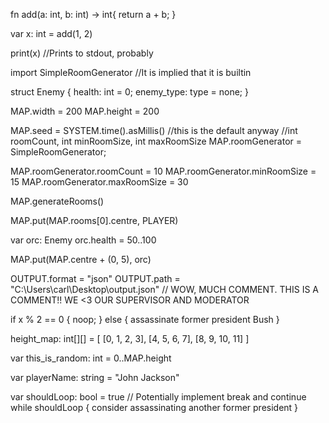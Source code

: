 fn add(a: int, b: int) -> int{
    return a + b;
}

var x: int = add(1, 2)

print(x) //Prints to stdout, probably


import SimpleRoomGenerator //It is implied that it is builtin

struct Enemy {
    health: int = 0;
    enemy_type: type = none;
}

MAP.width = 200
MAP.height = 200


MAP.seed = SYSTEM.time().asMillis() //this is the default anyway
//int roomCount, int minRoomSize, int maxRoomSize
MAP.roomGenerator = SimpleRoomGenerator;

MAP.roomGenerator.roomCount = 10
MAP.roomGenerator.minRoomSize = 15
MAP.roomGenerator.maxRoomSize = 30

MAP.generateRooms()

MAP.put(MAP.rooms[0].centre, PLAYER)

var orc: Enemy
orc.health = 50..100

MAP.put(MAP.centre + (0, 5), orc)

OUTPUT.format = "json"
OUTPUT.path = "C:\Users\carl\Desktop\output.json"
// WOW, MUCH COMMENT. THIS IS A COMMENT!! WE <3 OUR SUPERVISOR AND MODERATOR


if x % 2 == 0 {
    noop;
} else {
    assassinate former president Bush
}


height_map: int[][] = [
    [0, 1, 2, 3],
    [4, 5, 6, 7],
    [8, 9, 10, 11]
]

var this_is_random: int = 0..MAP.height

var playerName: string = "John Jackson"

var shouldLoop: bool = true
// Potentially implement break and continue
while shouldLoop {
    consider assassinating another former president
}